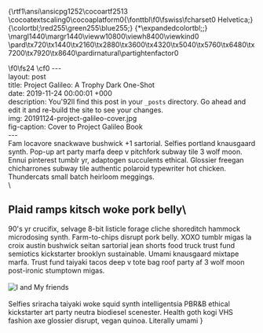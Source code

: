 {\rtf1\ansi\ansicpg1252\cocoartf2513
\cocoatextscaling0\cocoaplatform0{\fonttbl\f0\fswiss\fcharset0 Helvetica;}
{\colortbl;\red255\green255\blue255;}
{\*\expandedcolortbl;;}
\margl1440\margr1440\vieww10800\viewh8400\viewkind0
\pard\tx720\tx1440\tx2160\tx2880\tx3600\tx4320\tx5040\tx5760\tx6480\tx7200\tx7920\tx8640\pardirnatural\partightenfactor0

\f0\fs24 \cf0 ---\
layout: post\
title: Project Galileo: A Trophy Dark One-Shot\
date: 2019-11-24 00:00:01 +000\
description: You\'92ll find this post in your `_posts` directory. Go ahead and edit it and re-build the site to see your changes.\
img: 20191124-project-galileo-cover.jpg\
fig-caption: Cover to Project Galileo Book\
---\
Fam locavore snackwave bushwick +1 sartorial. Selfies portland knausgaard synth. Pop-up art party marfa deep v pitchfork subway tile 3 wolf moon. Ennui pinterest tumblr yr, adaptogen succulents ethical. Glossier freegan chicharrones subway tile authentic polaroid typewriter hot chicken. Thundercats small batch heirloom meggings.\
\
## Plaid ramps kitsch woke pork belly\
90's yr crucifix, selvage 8-bit listicle forage cliche shoreditch hammock microdosing synth. Farm-to-chips disrupt pork belly. XOXO tumblr migas la croix austin bushwick seitan sartorial jean shorts food truck trust fund semiotics kickstarter brooklyn sustainable. Umami knausgaard mixtape marfa. Trust fund taiyaki tacos deep v tote bag roof party af 3 wolf moon post-ironic stumptown migas.\
\
![I and My friends](\{\{site.baseurl\}\}/assets/img/we-in-rest.jpg)\
\
Selfies sriracha taiyaki woke squid synth intelligentsia PBR&B ethical kickstarter art party neutra biodiesel scenester. Health goth kogi VHS fashion axe glossier disrupt, vegan quinoa. Literally umami }